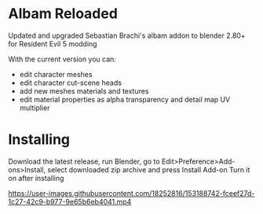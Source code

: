 # Albam Reloaded
Updated and upgraded Sebastian Brachi's albam addon to blender 2.80+ for Resident Evil 5 modding

With the current version you can:
- edit character meshes
- edit character cut-scene heads
- add new meshes materials and textures
- edit material properties as alpha transparency and detail map UV multiplier


# Installing
Download the latest release, run Blender,
go to Edit>Preference>Add-ons>Install, select downloaded zip archive and press Install Add-on
Turn it on after installing

https://user-images.githubusercontent.com/18252816/153188742-fceef27d-1c27-42c9-b977-9e65b6eb4041.mp4

